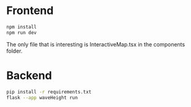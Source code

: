 # Frontend

```sh
npm install
npm run dev
```
The only file that is interesting is InteractiveMap.tsx in the components folder.

# Backend

```sh
pip install -r requirements.txt
flask --app waveHeight run
```
